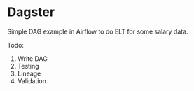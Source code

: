 # Dagster
Simple DAG example in Airflow to do ELT for some salary data.

Todo:
1. Write DAG
2. Testing
3. Lineage
4. Validation
